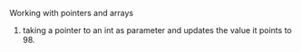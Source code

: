 Working with pointers and arrays
1. taking a pointer to an int as parameter and updates the value it points to 98.

